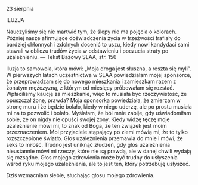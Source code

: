 23 sierpnia

ILUZJA 

 Nauczyliśmy się nie martwić tym, że ślepy nie ma pojęcia o kolorach. Później nasze afirmujące doświadczenia życia w trzeźwości trafiały do bardziej chłonnych i zdolnych docenić to uszu, kiedy nowi kandydaci sami stawali w obliczu trudów życia w odstawieniu i poczucia straty po uzależnieniu. — Tekst Bazowy SLAA, str. 156

 Iluzja to samowola, która mówi: „Moja droga jest słuszna, a reszta się myli”. W pierwszych latach uczestnictwa w SLAA powiedziałam mojej sponsorce, że przeprowadzam się do nowego mieszkania i zamieszkam razem z żonatym mężczyzną, z którym od miesięcy próbowałam się rozstać. Wpłaciliśmy kaucję za mieszkanie, więc to musiała być rzeczywistość, że opuszczał żonę, prawda? Moja sponsorka powiedziała, że zmierzam w stronę muru i że będzie bolało, kiedy w niego uderzę, ale po prostu musiała mi na to pozwolić i bolało. Myślałam, że ból mnie zabije, gdy uświadomiłam sobie, że on nigdy nie opuści swojej żony. Kiedy widzę tęczę moje uzależnienie mówi mi, to znak od Boga, że ten związek jest moim przeznaczeniem. Moi przyjaciele stąpający po ziemi mówią mi, że to tylko rozszczepione światło. Głos uzależnienia przemawia do mnie i mówi, że seks to miłość. Trudno jest uniknąć złudzeń, gdy głos uzależnienia nieustannie mówi mi rzeczy, które nie są prawdą, ale w danej chwili wydają się rozsądne. Głos mojego zdrowienia może być trudny do usłyszenia wśród ryku mojego uzależnienia, ale to jest ten, który potrzebuję usłyszeć.

 Dziś wzmacniam siebie, słuchając głosu mojego zdrowienia.
